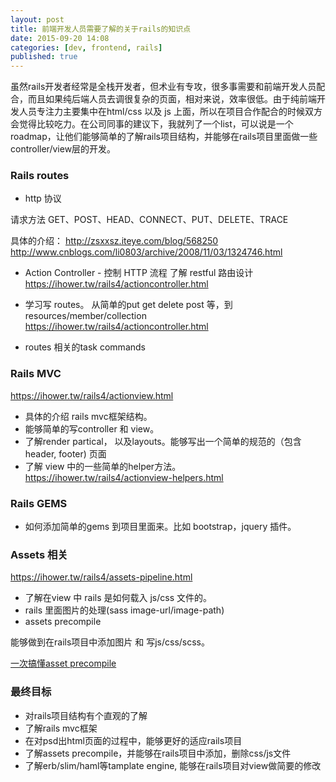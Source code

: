 ```yaml
---
layout: post
title: 前端开发人员需要了解的关于rails的知识点
date: 2015-09-20 14:08
categories: [dev, frontend, rails]
published: true
---
```


虽然rails开发者经常是全栈开发者，但术业有专攻，很多事需要和前端开发人员配合，而且如果纯后端人员去调很复杂的页面，相对来说，效率很低。由于纯前端开发人员专注力主要集中在html/css 以及 js 上面，所以在项目合作配合的时候双方会觉得比较吃力。在公司同事的建议下，我就列了一个list，可以说是一个roadmap，让他们能够简单的了解rails项目结构，并能够在rails项目里面做一些controller/view层的开发。

### Rails routes

- http 协议

 请求方法 GET、POST、HEAD、CONNECT、PUT、DELETE、TRACE

 具体的介绍：
 http://zsxxsz.iteye.com/blog/568250
 http://www.cnblogs.com/li0803/archive/2008/11/03/1324746.html

- Action Controller - 控制 HTTP 流程
  了解 restful 路由设计
 https://ihower.tw/rails4/actioncontroller.html


- 学习写 routes。
  从简单的put get delete post 等，到resources/member/collection
  https://ihower.tw/rails4/actioncontroller.html

- routes 相关的task commands

### Rails MVC

https://ihower.tw/rails4/actionview.html

- 具体的介绍 rails mvc框架结构。
- 能够简单的写controller 和 view。
- 了解render partical， 以及layouts。能够写出一个简单的规范的（包含 header, footer) 页面
- 了解 view 中的一些简单的helper方法。 https://ihower.tw/rails4/actionview-helpers.html

### Rails GEMS

- 如何添加简单的gems 到项目里面来。比如 bootstrap，jquery 插件。

### Assets 相关

https://ihower.tw/rails4/assets-pipeline.html

- 了解在view 中 rails 是如何载入 js/css 文件的。
- rails 里面图片的处理(sass image-url/image-path)
- assets precompile

能够做到在rails项目中添加图片 和 写js/css/scss。

[一次搞懂asset precompile](http://gogojimmy.net/2012/07/03/understand-assets-pipline/)

### 最终目标

- 对rails项目结构有个直观的了解
- 了解rails mvc框架
- 在对psd出html页面的过程中，能够更好的适应rails项目
- 了解assets precompile，并能够在rails项目中添加，删除css/js文件
- 了解erb/slim/haml等tamplate engine, 能够在rails项目对view做简要的修改
